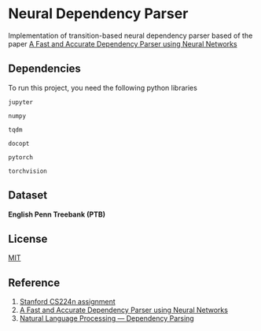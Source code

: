 
# Neural Dependency Parser

Implementation of transition-based neural dependency parser based of the paper [A Fast and Accurate Dependency Parser using Neural Networks](https://nlp.stanford.edu/pubs/emnlp2014-depparser.pdf)
## Dependencies

To run this project, you need the following python libraries

`jupyter`

`numpy`

`tqdm`

`docopt`

`pytorch`

`torchvision`
## Dataset
**English Penn Treebank (PTB)**
## License

[MIT](https://choosealicense.com/licenses/mit/)


## Reference
1. [Stanford CS224n assignment](http://web.stanford.edu/class/cs224n/assignments/a3_handout.pdf)
2. [A Fast and Accurate Dependency Parser using Neural Networks](https://nlp.stanford.edu/pubs/emnlp2014-depparser.pdf)
3. [Natural Language Processing — Dependency Parsing](https://towardsdatascience.com/natural-language-processing-dependency-parsing-cf094bbbe3f7#:~:text=Dependency%20Parsing%20is%20the%20process,dependent%20that%20modifies%20the%20head.)